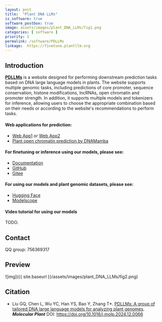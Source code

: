 ```yaml
---
layout: post
title:  "Plant DNA LLMs"
is_software: true
software_postbox: true
image: assets/images/plant_DNA_LLMs/fig1.png
categories: [ software ]
priority: 5
permalink: /software/PDLLMs
linkage:  https://finetune.plantllm.org 
---
```


## Introduction

[**PDLLMs**](https://finetune.plantllm.org) is a website designed for performing downstream prediction tasks based on DNA large language models in plants. The website supports multiple genomic tasks, including predictions of core promoter, sequence conservation, histone modifications, lncRNAs, open chromatin and promoter strength. In addition, it supports multiple models and tokenizers for inference, allowing users to choose the appropriate combination based on their needs or according to the website's recommendations to perform tasks.


#### Web applications for prediction:
* [Web App1](https://finetune.plantllm.org) or [Web App2](https://bioinfor.yzu.edu.cn/llms/finetune)
* [Plant open chromatin prediction by DNAMamba](https://bioinfor.yzu.edu.cn/llms/open-chromatin/)

#### For finetuning or inference using our models, please see:
* [Documentation](https://docs.plantllm.org)
* [GitHub](https://github.com/zhangtaolab/Plant_DNA_LLMs)
* [Gitee](https://gitee.com/zhangtaolabyzu/Plant_DNA_LLMs)

#### For using our models and plant genomic datasets, please see:
* [Hugging Face](https://huggingface.co/zhangtaolab)
* [Modelscope](https://www.modelscope.cn/organization/zhangtaolab)

#### Video tutorial for using our models
TODO.

## Contact
QQ group: 756369317

## Preview
![img]({{ site.baseurl }}/assets/images/plant_DNA_LLMs/fig2.png)


## Citation
* Liu GQ, Chen L, Wu YC, Han YS, Bao Y, Zhang T\*. [PDLLMs: A group of tailored DNA large language models for analyzing plant genomes](https://doi.org/10.1016/j.molp.2024.12.006). ***Molecular Plant*** DOI: https://doi.org/10.1016/j.molp.2024.12.0066
